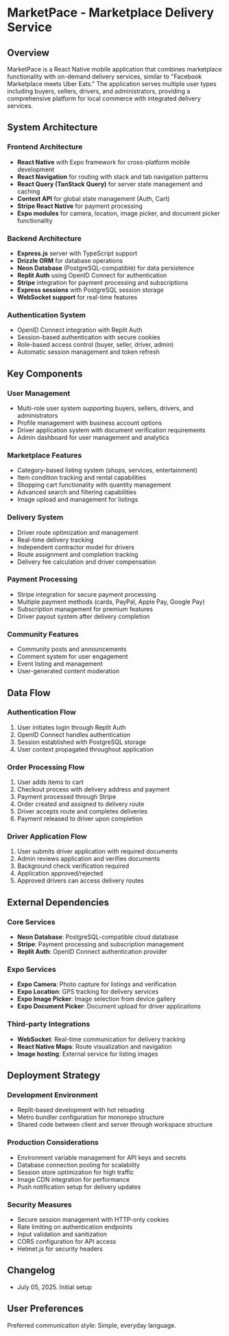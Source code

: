 # MarketPace - Marketplace Delivery Service

## Overview

MarketPace is a React Native mobile application that combines marketplace functionality with on-demand delivery services, similar to "Facebook Marketplace meets Uber Eats." The application serves multiple user types including buyers, sellers, drivers, and administrators, providing a comprehensive platform for local commerce with integrated delivery services.

## System Architecture

### Frontend Architecture
- **React Native** with Expo framework for cross-platform mobile development
- **React Navigation** for routing with stack and tab navigation patterns
- **React Query (TanStack Query)** for server state management and caching
- **Context API** for global state management (Auth, Cart)
- **Stripe React Native** for payment processing
- **Expo modules** for camera, location, image picker, and document picker functionality

### Backend Architecture
- **Express.js** server with TypeScript support
- **Drizzle ORM** for database operations
- **Neon Database** (PostgreSQL-compatible) for data persistence
- **Replit Auth** using OpenID Connect for authentication
- **Stripe** integration for payment processing and subscriptions
- **Express sessions** with PostgreSQL session storage
- **WebSocket support** for real-time features

### Authentication System
- OpenID Connect integration with Replit Auth
- Session-based authentication with secure cookies
- Role-based access control (buyer, seller, driver, admin)
- Automatic session management and token refresh

## Key Components

### User Management
- Multi-role user system supporting buyers, sellers, drivers, and administrators
- Profile management with business account options
- Driver application system with document verification requirements
- Admin dashboard for user management and analytics

### Marketplace Features
- Category-based listing system (shops, services, entertainment)
- Item condition tracking and rental capabilities
- Shopping cart functionality with quantity management
- Advanced search and filtering capabilities
- Image upload and management for listings

### Delivery System
- Driver route optimization and management
- Real-time delivery tracking
- Independent contractor model for drivers
- Route assignment and completion tracking
- Delivery fee calculation and driver compensation

### Payment Processing
- Stripe integration for secure payment processing
- Multiple payment methods (cards, PayPal, Apple Pay, Google Pay)
- Subscription management for premium features
- Driver payout system after delivery completion

### Community Features
- Community posts and announcements
- Comment system for user engagement
- Event listing and management
- User-generated content moderation

## Data Flow

### Authentication Flow
1. User initiates login through Replit Auth
2. OpenID Connect handles authentication
3. Session established with PostgreSQL storage
4. User context propagated throughout application

### Order Processing Flow
1. User adds items to cart
2. Checkout process with delivery address and payment
3. Payment processed through Stripe
4. Order created and assigned to delivery route
5. Driver accepts route and completes deliveries
6. Payment released to driver upon completion

### Driver Application Flow
1. User submits driver application with required documents
2. Admin reviews application and verifies documents
3. Background check verification required
4. Application approved/rejected
5. Approved drivers can access delivery routes

## External Dependencies

### Core Services
- **Neon Database**: PostgreSQL-compatible cloud database
- **Stripe**: Payment processing and subscription management
- **Replit Auth**: OpenID Connect authentication provider

### Expo Services
- **Expo Camera**: Photo capture for listings and verification
- **Expo Location**: GPS tracking for delivery services
- **Expo Image Picker**: Image selection from device gallery
- **Expo Document Picker**: Document upload for driver applications

### Third-party Integrations
- **WebSocket**: Real-time communication for delivery tracking
- **React Native Maps**: Route visualization and navigation
- **Image hosting**: External service for listing images

## Deployment Strategy

### Development Environment
- Replit-based development with hot reloading
- Metro bundler configuration for monorepo structure
- Shared code between client and server through workspace structure

### Production Considerations
- Environment variable management for API keys and secrets
- Database connection pooling for scalability
- Session store optimization for high traffic
- Image CDN integration for performance
- Push notification setup for delivery updates

### Security Measures
- Secure session management with HTTP-only cookies
- Rate limiting on authentication endpoints
- Input validation and sanitization
- CORS configuration for API access
- Helmet.js for security headers

## Changelog

- July 05, 2025. Initial setup

## User Preferences

Preferred communication style: Simple, everyday language.